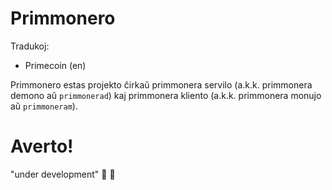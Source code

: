 Primmonero
==========

Tradukoj:

* Primecoin (en)

Primmonero estas projekto ĉirkaŭ primmonera servilo (a.k.k. primmonera demono aŭ
`primmonerad`) kaj primmonera kliento (a.k.k. primmonera monujo aŭ
`primmoneram`).

Averto!
=======

"under development" :rocket: :space_invader:
